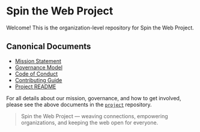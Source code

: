 

# Spin the Web Project

Welcome! This is the organization-level repository for Spin the Web Project.

## Canonical Documents


- [Mission Statement](../project/MISSION.md)
- [Governance Model](../project/GOVERNANCE.md)
- [Code of Conduct](../project/CODE_OF_CONDUCT.md)
- [Contributing Guide](../project/CONTRIBUTING.md)
- [Project README](../project/README.md)

For all details about our mission, governance, and how to get involved, please see the above documents in the [`project`](../project/) repository.

> Spin the Web Project — weaving connections, empowering organizations, and keeping the web open for everyone.
